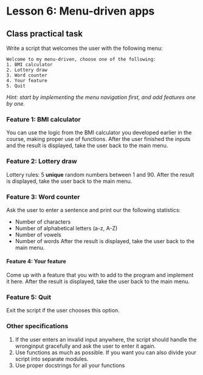 # Lesson 6: Menu-driven apps

<!--
2.7.Interactive applications 
2.7.1. Overview of interactive applications. 
2.7.2. Building a simple interactive application.
-->

## Class practical task
Write a script that welcomes the user with the following menu:
~~~
Welcome to my menu-driven, choose one of the following:
1. BMI calculator
2. Lottery draw
3. Word counter
4. Your feature
5. Quit
~~~
*Hint: start by implementing the menu navigation first, and add features one by one.*

### Feature 1: BMI calculator
You can use the logic from the BMI calculator you developed earlier in the course, making proper use of functions. After the user finished the inputs and the result is displayed, take the user back to the main menu.


### Feature 2: Lottery draw
Lottery rules: 5 **unique** random numbers between 1 and 90. After the result is displayed, take the user back to the main menu.

### Feature 3: Word counter
Ask the user to enter a sentence and print our the following statistics:
* Number of characters
* Number of alphabetical letters (a-z, A-Z)
* Number of vowels
* Number of words
After the result is displayed, take the user back to the main menu.

#### Feature 4: Your feature
Come up with a feature that you with to add to the program and implement it here. After the result is displayed, take the user back to the main menu.

### Feature 5: Quit
Exit the script if the user chooses this option.

### Other specifications
1. If the user enters an invalid input anywhere, the script should handle the wronginput gracefully and ask the user to enter it again.
1. Use functions as much as possible. If you want you can also divide your script into separate modules.
2. Use proper docstrings for all your functions
